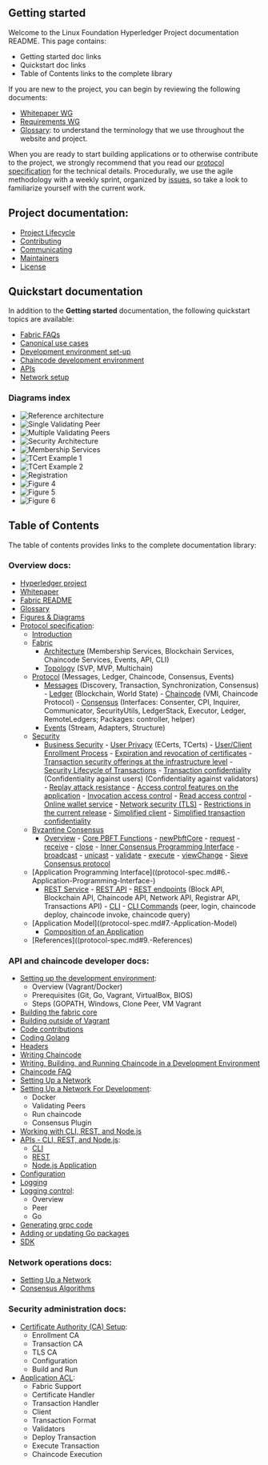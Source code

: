 
## Getting started

Welcome to the Linux Foundation Hyperledger Project documentation README. This page contains: 
- Getting started doc links 
- Quickstart doc links
- Table of Contents links to the complete library

If you are new to the project, you can begin by reviewing the following documents:
- [Whitepaper WG](https://github.com/hyperledger/hyperledger/wiki/Whitepaper-WG)
- [Requirements WG](https://github.com/hyperledger/hyperledger/wiki/Requirements-WG)
- [Glossary](glossary.md): to understand the terminology that we use throughout the website and project.

When you are ready to start building applications or to otherwise contribute to the project, we strongly recommend that you read our [protocol specification](protocol-spec.md) for the technical details. Procedurally, we use the agile methodology with a weekly sprint, organized by [issues](https://github.com/hyperledger/fabric/issues), so take a look to familiarize yourself with the current work.

## Project documentation:

- [Project Lifecycle](https://github.com/hyperledger/hyperledger/wiki/Project-Lifecycle)
- [Contributing](../CONTRIBUTING.md)
- [Communicating](../README.md#communication-)
- [Maintainers](../MAINTAINERS.txt)
- [License](../LICENSE)

## Quickstart documentation
In addition to the <b>Getting started</b> documentation, the following quickstart topics are available:
- [Fabric FAQs](FAQ)
- [Canonical use cases](biz/usecases.md)
- [Development environment set-up](dev-setup/devenv.md)
- [Chaincode development environment](API/SandboxSetup.md)
- [APIs](API/CoreAPI.md)
- [Network setup](dev-setup/devnet-setup.md)

### Diagrams index
- ![Reference architecture](images/refarch.png)
- ![Single Validating Peer](images/top-single-peer.png)
- ![Multiple Validating Peers](images/top-multi-peer.png)
- ![Security Architecture](./images/sec-sec-arch.png)
- ![Membership Services](./images/sec-memserv-components.png)
- ![TCert Example 1](./images/sec-example-1.png)
- ![TCert Example 2](./images/sec-example-2.png)
- ![Registration](./images/sec-registration-high-level.png)
- ![Figure 4](./images/sec-registration-detailed.png)
- ![Figure 5](./images/sec-request-tcerts-deployment.png)
- ![Figure 6](./images/sec-request-tcerts-invocation.png)

## Table of Contents

The table of contents provides links to the complete documentation library:

### Overview docs:

- [Hyperledger project](https://github.com/hyperledger/hyperledger)
- [Whitepaper](https://github.com/hyperledger/hyperledger/wiki/Whitepaper-WG)
- [Fabric README](../README.md)
- [Glossary](glossary.md) 
- [Figures & Diagrams](/docs/images/) 
- [Protocol specification](protocol-spec.md):
     - [Introduction](protocol-spec.md#Introduction-)
     - [Fabric](protocol-spec.md#2.-Fabric-) 
          - [Architecture](protocol-spec.md#2.1-Architecture-) (Membership Services, Blockchain Services, Chaincode Services, Events, API, CLI)
          - [Topology](protocol-spec.md#2.2-Topology-) (SVP, MVP, Multichain)
     - [Protocol](protocol-spec.md#3.-Protocol-) (Messages, Ledger, Chaincode, Consensus, Events)
          - [Messages](protocol-spec.md#3.1-Message-) (Discovery, Transaction, Synchronization, Consensus)
	  - [Ledger](protocol-spec.md#3.2-Ledger-) (Blockchain, World State)
	  - [Chaincode](protocol-spec.md#3.3-Chaincode-) (VMI, Chaincode Protocol)
	  - [Consensus](protocol-spec.md#3.4-Pluggable-Consensus-Framework-) (Interfaces: Consenter, CPI, Inquirer, Communicator, SecurityUtils, LedgerStack, Executor, Ledger, RemoteLedgers; Packages: controller, helper)
          - [Events](protocol-spec.md#3.5-Events-) (Stream, Adapters, Structure)
     - [Security](protocol-spec.md#4.-Security-)
          - [Business Security](protocol-spec.md#4.1-Business-security-requirements-)
	  - [User Privacy](protocol-spec.md#4.2-User-Privacy-through-Membership-Services-) (ECerts, TCerts)
	       - [User/Client Enrollment Process](protocol-spec.md#4.2.1-User/Client-Enrollment-Process-)
	       - [Expiration and revocation of certificates](protocol-spec.md#4.2.2-Expiration-and-revocation-of-certificates-)
	  - [Transaction security offerings at the infrastructure level](protocol-spec.md#4.3-Transaction-security-offerings-at-the-infrastructure-level-) 
	       - [Security Lifecycle of Transactions](protocol-spec.md#4.3.1-Security-Lifecycle-of-Transactions-)
	       - [Transaction confidentiality](protocol-spec.md#4.3.2-Transaction-confidentiality-) (Confidentiality against users) (Confidentiality against validators)
	       - [Replay attack resistance](protocol-spec.md#4.3.3-Replay-attack-resistance-)
	  - [Access control features on the application](protocol-spec.md#4.4-Access-control-features-on-the-application-) 
	       - [Invocation access control](protocol-spec.md#4.4.1-Invocation-access-control-)
	       - [Read access control](protocol-spec.md#4.4.2-Read-access-control-)
	  - [Online wallet service](protocol-spec.md#4.5-Online-wallet-service-)
	  - [Network security (TLS)](protocol-spec.md#4.6-Network-security-(TLS)-)
	  - [Restrictions in the current release](protocol-spec.md#4.7-Restrictions-in-the-current-release-)
	       - [Simplified client](protocol-spec.md#4.7.1-Simplified-client-)
	       - [Simplified transaction confidentiality](protocol-spec.md#4.7.2-Simplified-transaction-confidentiality-)
     - [Byzantine Consensus](protocol-spec.md#5.-Byzantine-Consensus-)
          - [Overview](protocol-spec.md#5.1-Overview-)
	  - [Core PBFT Functions](protocol-spec.md#5.2-Core-PBFT-Functions-)
	       - [newPbftCore](protocol-spec.md#5.2.1-newPbftCore-)
	       - [request](protocol-spec.md#5.2.2-request-)
	       - [receive](protocol-spec.md#5.2.3-receive-)
	       - [close](protocol-spec.md#5.2.4-close-)
	  - [Inner Consensus Programming Interface](protocol-spec.md#5.3-Inner-Consensus-Programming-Interface-)
	       - [broadcast](protocol-spec.md#5.3.1-broadcast-)
	       - [unicast](protocol-spec.md#5.3.2-unicast-)
	       - [validate](protocol-spec.md#5.3.3-validate-)
	       - [execute](protocol-spec.md#5.3.4-execute-)
	       - [viewChange](protocol-spec.md#5.3.5-viewChange-)
	  - [Sieve Consensus protocol](protocol-spec.md#5.4-Sieve-Consensus-protocol-)
     - [Application Programming Interface]((protocol-spec.md#6.-Application-Programming-Interface-)
          - [REST Service](protocol-spec.md#6.1-REST-Service-)
	  - [REST API](protocol-spec.md#6.2-REST-API-)
	       - [REST endpoints](protocol-spec.md#6.2.1-REST-endpoints-) (Block API, Blockchain API, Chaincode API, Network API, Registrar API, Transactions API)
	  - [CLI](protocol-spec.md#6.3-CLI-)
	       - [CLI Commands](protocol-spec.md#6.3.1-CLI-Commands-) (peer, login, chaincode deploy, chaincode invoke, chaincode query)
     - [Application Model]((protocol-spec.md#7.-Application-Model)
          - [Composition of an Application](protocol-spec.md#7.1-Composition-of-an-Application-)
     - [References]((protocol-spec.md#9.-References)

### API and chaincode developer docs:

- [Setting up the development environment](dev-setup/devenv.md): 
     - Overview (Vagrant/Docker) 
     - Prerequisites (Git, Go, Vagrant, VirtualBox, BIOS)
     - Steps (GOPATH, Windows, Clone Peer, VM Vagrant
- [Building the fabric core](dev-setup/install.md#building-the-fabric-core-)
- [Building outside of Vagrant](dev-setup/install.md#building-outside-of-vagrant-)
- [Code contributions](../CONTRIBUTING.md)
- [Coding Golang](dev-setup/install.md#coding-golang-)
- [Headers](dev-setup/headers.txt)
- [Writing Chaincode](dev-setup/install.md#writing-chaincode-)
- [Writing, Building, and Running Chaincode in a Development Environment](API/SandboxSetup.md)
- [Chaincode FAQ](FAQ/chaincode_FAQ.md)
- [Setting Up a Network](dev-setup/install.md#setting-up-a-network-)
- [Setting Up a Network For Development](dev-setup/devnet-setup.md):
     - Docker
     - Validating Peers
     - Run chaincode
     - Consensus Plugin
- [Working with CLI, REST, and Node.js](dev-setup/install.md#working-with-cli-rest-and-nodejs-)
- [APIs - CLI, REST, and Node.js](API/CoreAPI.md): 
     - [CLI](API/CoreAPI.md#cli)
     - [REST](API/CoreAPI.md#rest-api)
     - [Node.js Application](API/CoreAPI.md#nodejs-application)
- [Configuration](dev-setup/install.md#configuration-)
- [Logging](dev-setup/install.md#logging-)
- [Logging control](dev-setup/logging-control.md): 
     - Overview 
     - Peer
     - Go 
- [Generating grpc code](dev-setup/install.md#generating-grpc-code-)
- [Adding or updating Go packages](dev-setup/install.md#adding-or-updating-go-packages-)
- [SDK](wiki-images)

### Network operations docs:

- [Setting Up a Network](dev-setup/install.md#setting-up-a-network-)
- [Consensus Algorithms](FAQ/consensus_FAQ.md)

### Security administration docs:

- [Certificate Authority (CA) Setup](dev-setup/obcca-setup.md):
     - Enrollment CA
     - Transaction CA
     - TLS CA
     - Configuration
     - Build and Run <br> 
- [Application ACL](tech/application-ACL.md):
     - Fabric Support
     - Certificate Handler
     - Transaction Handler
     - Client
     - Transaction Format
     - Validators
     - Deploy Transaction
     - Execute Transaction
     - Chaincode Execution
